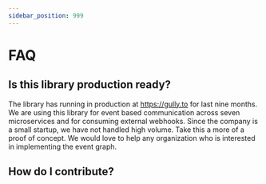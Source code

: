```yaml
---
sidebar_position: 999
---
```


# FAQ

## Is this library production ready?

The library has running in production at https://gully.to for last nine months. We are using this library for event based communication across seven microservices and for consuming external webhooks. Since the company is a small startup, we have not handled high volume. Take this a more of a proof of concept. We would love to help any organization who is interested in implementing the event graph.

## How do I contribute?
